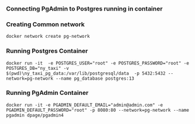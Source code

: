 ### Connecting PgAdmin to Postgres running in container

### Creating Common network

`docker network create pg-network`

### Running Postgres Container

`docker run -it 
-e POSTGRES_USER="root"
-e POSTGRES_PASSWORD="root"
-e POSTGRES_DB="ny_taxi"
-v $(pwd)\ny_taxi_pg_data:/var/lib/postgresql/data 
-p 5432:5432
--network=pg-network
--name pg_database
postgres:13`

### Running PgAdmin Container

`docker run -it
-e PGADMIN_DEFAULT_EMAIL="admin@admin.com"
-e PGADMIN_DEFAULT_PASSWORD="root"
-p 8080:80
--network=pg-network
--name pgadmin
dpage/pgadmin4`